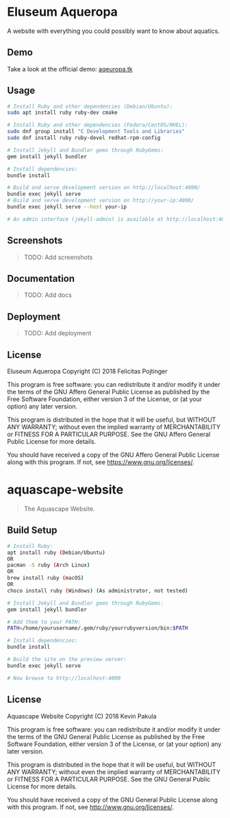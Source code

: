 # Eluseum Aqueropa

A website with everything you could possibly want to know about aquatics.

## Demo

Take a look at the official demo: [aqeuropa.tk](https://aqeuropa.tk/)

## Usage

```bash
# Install Ruby and other dependencies (Debian/Ubuntu):
sudo apt install ruby ruby-dev cmake

# Install Ruby and other dependencies (Fedora/CentOS/RHEL):
sudo dnf group install "C Development Tools and Libraries"
sudo dnf install ruby ruby-devel redhat-rpm-config

# Install Jekyll and Bundler gems through RubyGems:
gem install jekyll bundler

# Install dependencies:
bundle install

# Build and serve development version on http://localhost:4000/
bundle exec jekyll serve
# Build and serve development version on http://your-ip:4000/
bundle exec jekyll serve --host your-ip

# An admin interface (jekyll-admin) is available at http://localhost:4000/admin
```

## Screenshots

> TODO: Add screenshots

## Documentation

> TODO: Add docs

## Deployment

> TODO: Add deployment

## License

Eluseum Aqueropa
Copyright (C) 2018 Felicitas Pojtinger

This program is free software: you can redistribute it and/or modify it under the terms of the GNU Affero General Public License as published by the Free Software Foundation, either version 3 of the License, or (at your option) any later version.

This program is distributed in the hope that it will be useful, but WITHOUT ANY WARRANTY; without even the implied warranty of MERCHANTABILITY or FITNESS FOR A PARTICULAR PURPOSE. See the GNU Affero General Public License for more details.

You should have received a copy of the GNU Affero General Public License along with this program. If not, see <https://www.gnu.org/licenses/>.

# aquascape-website
> The Aquascape Website.

## Build Setup

``` bash
# Install Ruby:
apt install ruby (Debian/Ubuntu)
OR
pacman -S ruby (Arch Linux)
OR
brew install ruby (macOS)
OR
choco install ruby (Windows) (As administrator, not tested)

# Install Jekyll and Bundler gems through RubyGems:
gem install jekyll bundler

# Add them to your PATH:
PATH=/home/yourusername/.gem/ruby/yourrubyversion/bin:$PATH

# Install dependencies:
bundle install

# Build the site on the preview server:
bundle exec jekyll serve

# Now browse to http://localhost:4000
```

## License

Aquascape Website
Copyright (C) 2018 Kevin Pakula

This program is free software: you can redistribute it and/or modify
it under the terms of the GNU General Public License as published by
the Free Software Foundation, either version 3 of the License, or
(at your option) any later version.

This program is distributed in the hope that it will be useful,
but WITHOUT ANY WARRANTY; without even the implied warranty of
MERCHANTABILITY or FITNESS FOR A PARTICULAR PURPOSE.  See the
GNU General Public License for more details.

You should have received a copy of the GNU General Public License
along with this program.  If not, see <http://www.gnu.org/licenses/>.
